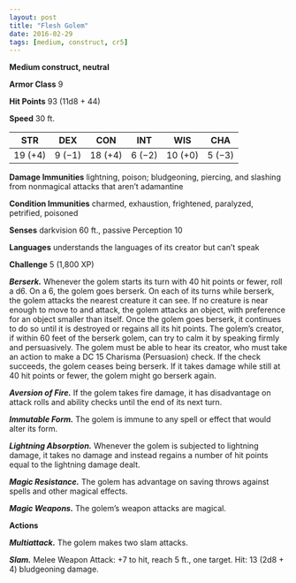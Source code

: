 ```yaml
---
layout: post
title: "Flesh Golem"
date: 2016-02-29
tags: [medium, construct, cr5]
---
```


**Medium construct, neutral**

**Armor Class** 9

**Hit Points** 93 (11d8 + 44)

**Speed** 30 ft.

|   STR   |   DEX   |   CON   |   INT   |   WIS   |   CHA   |
|:-----:|:-----:|:-----:|:-----:|:-----:|:-----:|
| 19 (+4) | 9 (−1) | 18 (+4) | 6 (−2) | 10 (+0) | 5 (−3) |

**Damage Immunities** lightning, poison; bludgeoning, piercing, and slashing from nonmagical attacks that aren’t adamantine 

**Condition Immunities** charmed, exhaustion, frightened, paralyzed, petrified, poisoned 

**Senses** darkvision 60 ft., passive Perception 10 

**Languages** understands the languages of its creator but can’t speak 

**Challenge** 5 (1,800 XP)

***Berserk.*** Whenever the golem starts its turn with 40 hit points or fewer, roll a d6. On a 6, the golem goes berserk. On each of its turns while berserk, the golem attacks the nearest creature it can see. If no creature is near enough to move to and attack, the golem attacks an object, with preference for an object smaller than itself. Once the golem goes berserk, it continues to do so until it is destroyed or regains all its hit points. The golem’s creator, if within 60 feet of the berserk golem, can try to calm it by speaking firmly and persuasively. The golem must be able to hear its creator, who must take an action to make a DC 15 Charisma (Persuasion) check. If the check succeeds, the golem ceases being berserk. If it takes damage while still at 40 hit points or fewer, the golem might go berserk again. 

***Aversion of Fire.*** If the golem takes fire damage, it has disadvantage on attack rolls and ability checks until the end of its next turn. 

***Immutable Form.*** The golem is immune to any spell or effect that would alter its form. 

***Lightning Absorption.*** Whenever the golem is subjected to lightning damage, it takes no damage and instead regains a number of hit points equal to the lightning damage dealt. 

***Magic Resistance.*** The golem has advantage on saving throws against spells and other magical effects. 

***Magic Weapons.*** The golem’s weapon attacks are magical. 

**Actions** 

***Multiattack.*** The golem makes two slam attacks. 

***Slam.*** Melee Weapon Attack: +7 to hit, reach 5 ft., one target. Hit: 13 (2d8 + 4) bludgeoning damage.
